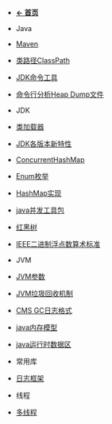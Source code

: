 - [**← 首页**](/)

- Java

 - [Maven](java/java-env/maven.md)
 - [类路径ClassPath](java/java-env/class_path.md)
 - [JDK命令工具](java/java-env/jdk_tools.md)
 - [命令行分析Heap Dump文件](java/java-env/mat_cmd_tool.md)

- JDK

 - [类加载器](java/jdk/ClassLoader.md)
 - [JDK各版本新特性](java/jdk/jdk_new_features.md)
 - [ConcurrentHashMap](java/jdk/ConcurrentHashMap.md)
 - [Enum枚举](java/jdk/Enum.md)
 - [HashMap实现](java/jdk/HashMap.md)
 - [java并发工具包](java/jdk/java_concurrent_framework.md)
 - [红黑树](java/jdk/red_black_tree.md)
 - [IEEE二进制浮点数算术标准](java/jdk/ieee754.md)

- JVM

 - [JVM参数](java/jvm/jvm_parameter.md)
 - [JVM垃圾回收机制](java/jvm/gc.md)
 - [CMS GC日志格式](java/jvm/cms_parnew_gc_log_format.md)
 - [java内存模型](java/jvm/java_memory_model.md)
 - [java运行时数据区](java/jvm/java_runtime_data_region.md)

- 常用库

 - [日志框架](java/library/slf4j.md)

- 线程

 - [多线程](java/thread/multi_thread.md)
